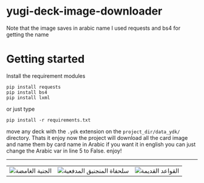 # yugi-deck-image-downloader
Note that the image saves in arabic name I used requests and bs4 for getting the name
# Getting started 
Install the requirement modules
```
pip install requests
pip install bs4
pip install lxml
```
or just type 
```
pip install -r requirements.txt
```
move any deck with the ```.ydk``` extension on the ```project_dir/data_ydk/``` directory.
Thats it enjoy now the project will download all the card image and name them by card name in Arabic if you want it in english you can just change the Arabic var in line 5 to False. 
enjoy!
___
|       |  |  |
| :-----------: | :-----------: | :-----: |
| ![الجنية الغامضة](https://github.com/BetterCallGuts/yugi-deck-image-downloader/assets/122576822/86b4e42f-932a-4377-bcb0-93db863ccbd5)| ![سلحفاة المنجنيق المدفعية](https://github.com/BetterCallGuts/yugi-deck-image-downloader/assets/122576822/721e1bb1-d31d-44f4-9d10-737cfeea41c3) | ![القواعد القديمة](https://github.com/BetterCallGuts/yugi-deck-image-downloader/assets/122576822/3882fa72-a9d4-4aa7-b955-907627736cef)
